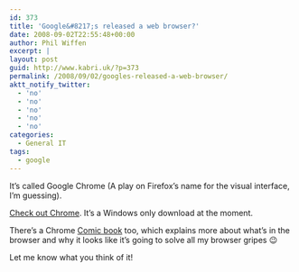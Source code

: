 ```yaml
---
id: 373
title: 'Google&#8217;s released a web browser?'
date: 2008-09-02T22:55:48+00:00
author: Phil Wiffen
excerpt: |
layout: post
guid: http://www.kabri.uk/?p=373
permalink: /2008/09/02/googles-released-a-web-browser/
aktt_notify_twitter:
  - 'no'
  - 'no'
  - 'no'
  - 'no'
  - 'no'
categories:
  - General IT
tags:
  - google
---
```

It&#8217;s called Google Chrome (A play on Firefox&#8217;s name for the visual interface, I&#8217;m guessing).

[Check out Chrome](http://www.google.com/chrome). It&#8217;s a Windows only download at the moment.

There&#8217;s a Chrome [Comic book](http://www.google.com/googlebooks/chrome/) too, which explains more about what&#8217;s in the browser and why it looks like it&#8217;s going to solve all my browser gripes 😉

Let me know what you think of it!